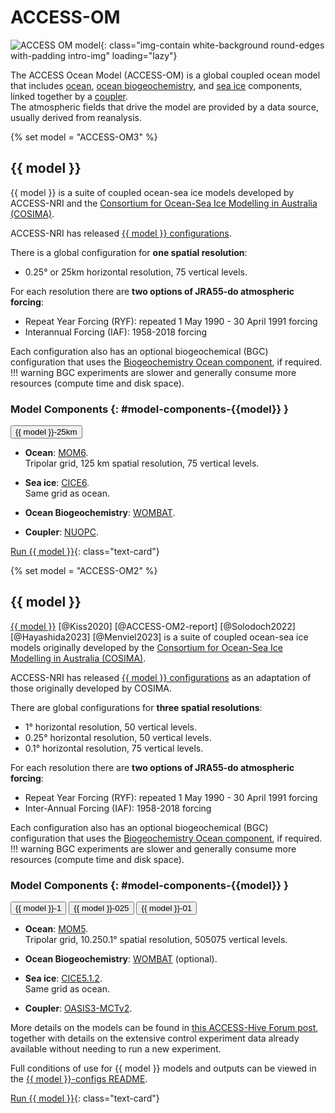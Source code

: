 [cosima]: http://cosima.org

# ACCESS-OM

![ACCESS OM model](/assets/model-config-logos/configurations-without-titles/access-om.png){: class="img-contain white-background round-edges with-padding intro-img" loading="lazy"}

The ACCESS Ocean Model (ACCESS-OM) is a global coupled ocean model that includes [ocean](/models/model_components/ocean), [ocean biogeochemistry](/models/model_components/bgc_ocean), and [sea ice](/models/model_components/sea-ice) components, linked together by a [coupler](/models/model_components/coupler).<br>
The atmospheric fields that drive the model are provided by a data source, usually derived from reanalysis.

{% set model = "ACCESS-OM3" %}
## {{ model }}

{{ model }} is a suite of coupled ocean-sea ice models developed by ACCESS-NRI and the [Consortium for Ocean-Sea Ice Modelling in Australia (COSIMA)][cosima].

ACCESS-NRI has released [{{ model }} configurations](https://github.com/ACCESS-NRI/access-om3-configs).

There is a global configuration for **one spatial resolution**:

- 0.25° or 25km horizontal resolution, 75 vertical levels.

For each resolution there are **two options of JRA55-do atmospheric forcing**:

- Repeat Year Forcing (RYF): repeated 1 May 1990 - 30 April 1991 forcing
- Interannual Forcing (IAF): 1958-2018 forcing

Each configuration also has an optional biogeochemical (BGC) configuration that uses the [Biogeochemistry Ocean component](/models/model_components/bgc_ocean), if required.
!!! warning
    BGC experiments are slower and generally consume more resources (compute time and disk space).

### Model Components {: #model-components-{{model}} }
<div class="tabLabels" label="ACCESS-OM3-versions">
    <button id="{{ model }}-25km">{{ model }}-25km</button>
</div>

- **Ocean**: [MOM6](/models/model_components/ocean#mom6).<br>
  Tripolar grid, <span tabcontentfor="{{ model }}-1deg">1</span><span tabcontentfor="{{ model }}-25km">25 km</span> spatial resolution, 75 vertical levels.

- **Sea ice**: [CICE6](/models/model_components/sea-ice#cice6).<br>
    Same grid as ocean.

- **Ocean Biogeochemistry**: [WOMBAT](/models/model_components/bgc_ocean#wombat).

- **Coupler**: [NUOPC](/models/model_components/coupler#nuopc).

[Run {{ model }}](/models/run-a-model/run-access-om3){: class="text-card"}

{% set model = "ACCESS-OM2" %}
## {{ model }}

[{{ model }}](https://gmd.copernicus.org/articles/13/401/2020/) [@Kiss2020] [@ACCESS-OM2-report] [@Solodoch2022] [@Hayashida2023] [@Menviel2023] is a suite of coupled ocean-sea ice models originally developed by the [Consortium for Ocean-Sea Ice Modelling in Australia (COSIMA)][cosima].<br>

ACCESS-NRI has released [{{ model }} configurations](https://github.com/ACCESS-NRI/access-om2-configs) as an adaptation of those originally developed by COSIMA.

There are global configurations for **three spatial resolutions**:

- 1° horizontal resolution, 50 vertical levels.
- 0.25° horizontal resolution, 50 vertical levels.
- 0.1° horizontal resolution, 75 vertical levels.

For each resolution there are **two options of JRA55-do atmospheric forcing**:

- Repeat Year Forcing (RYF): repeated 1 May 1990 - 30 April 1991 forcing
- Inter-Annual Forcing (IAF): 1958-2018 forcing

Each configuration also has an optional biogeochemical (BGC) configuration that uses the [Biogeochemistry Ocean component](/models/model_components/bgc_ocean), if required.
!!! warning
    BGC experiments are slower and generally consume more resources (compute time and disk space).

### Model Components {: #model-components-{{model}} }
<div class="tabLabels" label="ACCESS-OM2-versions">
    <button id="{{ model }}-1deg">{{ model }}-1</button>
    <button id="{{ model }}-025deg">{{ model }}-025</button>
    <button id='{{ model }}-01deg'>{{ model }}-01</button>
</div>

- **Ocean**: [MOM5](/models/model_components/ocean#mom5).<br>
  Tripolar grid, <span tabcontentfor="{{ model }}-1deg">1</span><span tabcontentfor="{{ model }}-025deg">0.25</span><span tabcontentfor="{{ model }}-01deg">0.1</span>° spatial resolution, <span tabcontentfor="{{ model }}-1deg">50</span><span tabcontentfor="{{ model }}-025deg">50</span><span tabcontentfor="{{ model }}-01deg">75</span> vertical levels.

- **Ocean Biogeochemistry**: [WOMBAT](/models/model_components/bgc_ocean#wombat) (optional).

- **Sea ice**: [CICE5.1.2](/models/model_components/sea-ice#cice5).<br>
    Same grid as ocean.

- **Coupler**: [OASIS3-MCTv2](/models/model_components/coupler#oasis3-mct).

More details on the models can be found in [this ACCESS-Hive Forum post](https://forum.access-hive.org.au/t/access-om2-control-experiments/258), together with details on the extensive control experiment data already available without needing to run a new experiment.

Full conditions of use for {{ model }} models and outputs can be viewed in the  [{{ model }}-configs README](https://github.com/ACCESS-NRI/access-om2-configs?tab=readme-ov-file#conditions-of-use).

[Run {{ model }}](/models/run-a-model/run-access-om2){: class="text-card"}
